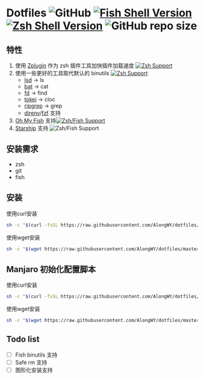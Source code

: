 # Dotfiles ![GitHub](https://img.shields.io/github/license/alongwy/dotfiles?style=for-the-badge) [![Fish Shell Version](https://img.shields.io/badge/fish-≥v2.2.0-007EC7.svg?style=for-the-badge)](http://fishshell.com) [![Zsh Shell Version](https://img.shields.io/badge/zsh-≥v5.3-red.svg?style=for-the-badge)](http://zsh.sourceforge.net/) ![GitHub repo size](https://img.shields.io/github/repo-size/alongwy/dotfiles?style=for-the-badge)

## 特性

1. 使用 [Zplugin](https://github.com/zdharma/zplugin) 作为 zsh 插件工具加快插件加载速度 [![Zsh Support](https://img.shields.io/badge/zsh-support-red.svg?style=flat)](http://zsh.sourceforge.net/)
2. 使用一些更好的工具取代默认的 binutils [![Zsh Support](https://img.shields.io/badge/zsh-support-red.svg?style=flat)](http://zsh.sourceforge.net/)
   + [lsd](https://github.com/Peltoche/lsd) -> ls
   + [bat](https://github.com/sharkdp/bat) -> cat
   + [fd](https://github.com/sharkdp/fd) -> find
   + [tokei](https://github.com/XAMPPRocky/tokei) -> cloc
   + [ripgrep](https://github.com/BurntSushi/ripgrep) -> grep
   + [direnv](https://github.com/direnv/direnv)/[fzf](https://github.com/junegunn/fzf) 支持
3. [Oh My Fish](https://github.com/oh-my-fish/oh-my-fish) 支持[![Zsh/Fish Support](https://img.shields.io/badge/fish-support-007EC7.svg?style=flat)](http://fishshell.com)
4. [Starship](https://github.com/starship/starship) 支持 ![Zsh/Fish Support](https://img.shields.io/badge/zsh_fish-support-purple.svg?style=flat)

## 安装需求

+ zsh
+ git
+ fish

## 安装

使用curl安装

```bash
sh -c "$(curl -fsSL https://raw.githubusercontent.com/AlongWY/dotfiles/master/install.sh)"
```

使用wget安装

```bash
sh -c "$(wget https://raw.githubusercontent.com/AlongWY/dotfiles/master/install.sh -O -)"
```

## Manjaro 初始化配置脚本

使用curl安装

```bash
sh -c "$(curl -fsSL https://raw.githubusercontent.com/AlongWY/dotfiles/master/system/manjaro.sh)"
```

使用wget安装

```bash
sh -c "$(wget https://raw.githubusercontent.com/AlongWY/dotfiles/master/system/manjaro.sh -O -)"
```

## Todo list

+ [ ] Fish binutils 支持
+ [ ] Safe rm 支持
+ [ ] 图形化安装支持
